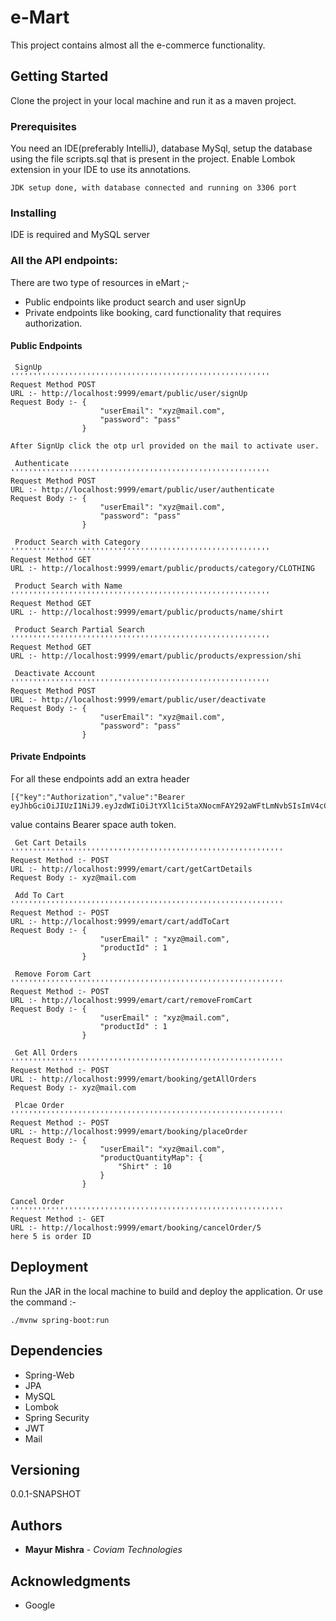 # e-Mart

This project contains almost all the e-commerce functionality.

## Getting Started

Clone the project in your local machine and run it as a maven project.

### Prerequisites

You need an IDE(preferably IntelliJ), database MySql, setup the database using the file scripts.sql that is present in the project.
Enable Lombok extension in your IDE to use its annotations.

```
JDK setup done, with database connected and running on 3306 port
```

### Installing

IDE is required and MySQL server

### All the API endpoints: 

There are two type of resources in eMart ;-
* Public endpoints like product search and user signUp 
* Private endpoints like booking, card functionality that requires authorization.

#### Public Endpoints 

```
 SignUp 
''''''''''''''''''''''''''''''''''''''''''''''''''''''''''
Request Method POST
URL :- http://localhost:9999/emart/public/user/signUp
Request Body :- {
                	"userEmail": "xyz@mail.com",
                	"password": "pass"
                }

After SignUp click the otp url provided on the mail to activate user.

 Authenticate
''''''''''''''''''''''''''''''''''''''''''''''''''''''''''
Request Method POST
URL :- http://localhost:9999/emart/public/user/authenticate
Request Body :- {
                	"userEmail": "xyz@mail.com",
                	"password": "pass"
                }

 Product Search with Category
''''''''''''''''''''''''''''''''''''''''''''''''''''''''''
Request Method GET
URL :- http://localhost:9999/emart/public/products/category/CLOTHING

 Product Search with Name
''''''''''''''''''''''''''''''''''''''''''''''''''''''''''
Request Method GET
URL :- http://localhost:9999/emart/public/products/name/shirt

 Product Search Partial Search
''''''''''''''''''''''''''''''''''''''''''''''''''''''''''
Request Method GET
URL :- http://localhost:9999/emart/public/products/expression/shi

 Deactivate Account 
''''''''''''''''''''''''''''''''''''''''''''''''''''''''''
Request Method POST
URL :- http://localhost:9999/emart/public/user/deactivate
Request Body :- {
                	"userEmail": "xyz@mail.com",
                	"password": "pass"
                }

```

#### Private Endpoints
For all these endpoints add an extra header
```
[{"key":"Authorization","value":"Bearer eyJhbGciOiJIUzI1NiJ9.eyJzdWIiOiJtYXl1ci5taXNocmFAY292aWFtLmNvbSIsImV4cCI6MTU4OTA5ODc3MSwiaWF0IjoxNTg5MDk1MTcxfQ.pNqADt3jznQM2ub8SQ2hD0atokI4nDAGlS2cuFUSkZ0","description":"","type":"text","enabled":true}]
```
value contains Bearer space auth token. 

```
 Get Cart Details
'''''''''''''''''''''''''''''''''''''''''''''''''''''''''''''
Request Method :- POST
URL :- http://localhost:9999/emart/cart/getCartDetails
Request Body :- xyz@mail.com

 Add To Cart 
'''''''''''''''''''''''''''''''''''''''''''''''''''''''''''''
Request Method :- POST
URL :- http://localhost:9999/emart/cart/addToCart
Request Body :- {
                	"userEmail" : "xyz@mail.com",
                	"productId" : 1
                }

 Remove Forom Cart
'''''''''''''''''''''''''''''''''''''''''''''''''''''''''''''
Request Method :- POST
URL :- http://localhost:9999/emart/cart/removeFromCart
Request Body :- {
                	"userEmail" : "xyz@mail.com",
                	"productId" : 1
                }

 Get All Orders
'''''''''''''''''''''''''''''''''''''''''''''''''''''''''''''
Request Method :- POST
URL :- http://localhost:9999/emart/booking/getAllOrders
Request Body :- xyz@mail.com

 Plcae Order
'''''''''''''''''''''''''''''''''''''''''''''''''''''''''''''
Request Method :- POST
URL :- http://localhost:9999/emart/booking/placeOrder
Request Body :- {
                	"userEmail": "xyz@mail.com",
                	"productQuantityMap": {
                		"Shirt" : 10
                	}
                }

Cancel Order
'''''''''''''''''''''''''''''''''''''''''''''''''''''''''''''
Request Method :- GET
URL :- http://localhost:9999/emart/booking/cancelOrder/5
here 5 is order ID

```

## Deployment

Run the JAR in the local machine to build and deploy the application.
Or use the command :-
```$xslt
./mvnw spring-boot:run
```

## Dependencies

* Spring-Web 
* JPA
* MySQL
* Lombok
* Spring Security
* JWT
* Mail

## Versioning

0.0.1-SNAPSHOT

## Authors

* **Mayur Mishra** - *Coviam Technologies* 

## Acknowledgments

* Google
